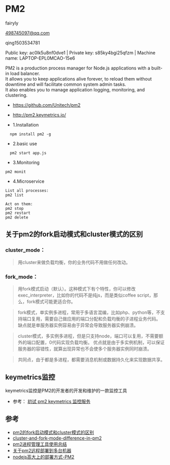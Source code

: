 # PM2


fairyly

498745097@qq.com

qing1503534781

Public key: ac0lk5u8nf0dve1 | Private key: s85ky4bgi25qfzm | Machine name: LAPTOP-EPL0MCAO-15e6

PM2 is a production process manager for Node.js applications with a built-in load balancer.   
It allows you to keep applications alive forever, to reload them without downtime and will facilitate common system admin tasks.   
It also enables you to manage application logging, monitoring, and clustering.  

* https://github.com/Unitech/pm2
* http://pm2.keymetrics.io/

* 1.Installation

```
  npm install pm2 -g
```

* 2.basic use
```
  pm2 start app.js
```

* 3.Monitoring
```
pm2 monit
```

* 4.Microservice
```
List all processes:
pm2 list

Act on them:
pm2 stop    
pm2 restart 
pm2 delete  
```

## 关于pm2的fork启动模式和cluster模式的区别

### cluster_mode：
>用cluster来做负载均衡，你的业务代码不用做任何改动。

### fork_mode：
>用fork模式启动（默认）。这种模式下有个特性，你可以修改exec_interpreter，比如你的代码不是纯js，而是类似coffee script，那么，fork模式可能更适合你。


>fork模式，单实例多进程，常用于多语言混编，比如php、python等，不支持端口复用，需要自己做应用的端口分配和负载均衡的子进程业务代码。
缺点就是单服务器实例容易由于异常会导致服务器实例崩溃。

>cluster模式，多实例多进程，但是只支持node，端口可以复用，不需要额外的端口配置，0代码实现负载均衡。
优点就是由于多实例机制，可以保证服务器的容错性，就算出现异常也不会使多个服务器实例同时崩溃。

>共同点，由于都是多进程，都需要消息机制或数据持久化来实现数据共享。



## keymetrics监控

keymetrics监控是PM2的开发者的开发和维护的一款监控工具
- 参考： [初试 pm2 keymetrics 监控服务](https://cnodejs.org/topic/56554300ad12df5d4e050b56)

## 参考
- [pm2的fork启动模式和cluster模式的区别](https://segmentfault.com/q/1010000005972763/a-1020000006078840)
- [cluster-and-fork-mode-difference-in-pm2](https://stackoverflow.com/questions/34682035/cluster-and-fork-mode-difference-in-pm2)
- [pm2进程管理工具使用总结](https://www.jianshu.com/p/7b10123c8b88)
- [关于pm2远程部署到多台机器](http://pm2.keymetrics.io/docs/usage/deployment/)
- [nodejs高大上的部署方式-PM2](http://www.cnblogs.com/zhoujie/p/nodejs4.html)
